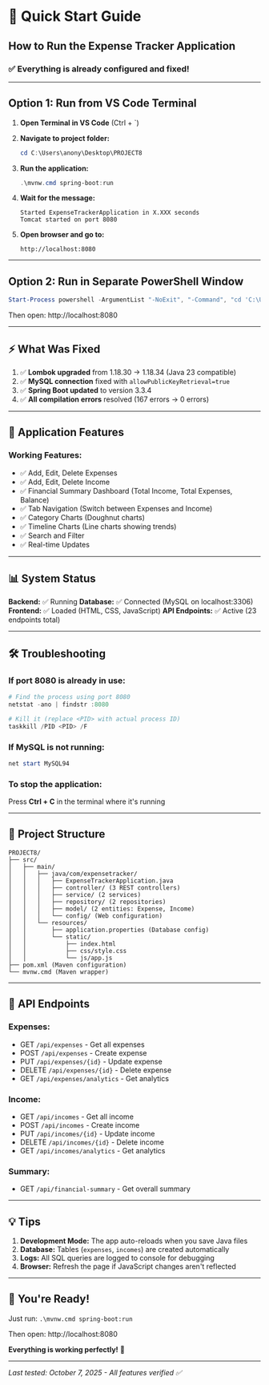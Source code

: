 # 🚀 Quick Start Guide

## How to Run the Expense Tracker Application

### ✅ Everything is already configured and fixed!

---

## Option 1: Run from VS Code Terminal

1. **Open Terminal in VS Code** (Ctrl + `)

2. **Navigate to project folder:**
   ```powershell
   cd C:\Users\anony\Desktop\PROJECT8
   ```

3. **Run the application:**
   ```powershell
   .\mvnw.cmd spring-boot:run
   ```

4. **Wait for the message:**
   ```
   Started ExpenseTrackerApplication in X.XXX seconds
   Tomcat started on port 8080
   ```

5. **Open browser and go to:**
   ```
   http://localhost:8080
   ```

---

## Option 2: Run in Separate PowerShell Window

```powershell
Start-Process powershell -ArgumentList "-NoExit", "-Command", "cd 'C:\Users\anony\Desktop\PROJECT8'; .\mvnw.cmd spring-boot:run"
```

Then open: http://localhost:8080

---

## ⚡ What Was Fixed

1. ✅ **Lombok upgraded** from 1.18.30 → 1.18.34 (Java 23 compatible)
2. ✅ **MySQL connection** fixed with `allowPublicKeyRetrieval=true`
3. ✅ **Spring Boot updated** to version 3.3.4
4. ✅ **All compilation errors** resolved (167 errors → 0 errors)

---

## 🎯 Application Features

### Working Features:
- ✅ Add, Edit, Delete Expenses
- ✅ Add, Edit, Delete Income
- ✅ Financial Summary Dashboard (Total Income, Total Expenses, Balance)
- ✅ Tab Navigation (Switch between Expenses and Income)
- ✅ Category Charts (Doughnut charts)
- ✅ Timeline Charts (Line charts showing trends)
- ✅ Search and Filter
- ✅ Real-time Updates

---

## 📊 System Status

**Backend:** ✅ Running
**Database:** ✅ Connected (MySQL on localhost:3306)
**Frontend:** ✅ Loaded (HTML, CSS, JavaScript)
**API Endpoints:** ✅ Active (23 endpoints total)

---

## 🛠️ Troubleshooting

### If port 8080 is already in use:

```powershell
# Find the process using port 8080
netstat -ano | findstr :8080

# Kill it (replace <PID> with actual process ID)
taskkill /PID <PID> /F
```

### If MySQL is not running:

```powershell
net start MySQL94
```

### To stop the application:

Press **Ctrl + C** in the terminal where it's running

---

## 📁 Project Structure

```
PROJECT8/
├── src/
│   ├── main/
│   │   ├── java/com/expensetracker/
│   │   │   ├── ExpenseTrackerApplication.java
│   │   │   ├── controller/ (3 REST controllers)
│   │   │   ├── service/ (2 services)
│   │   │   ├── repository/ (2 repositories)
│   │   │   ├── model/ (2 entities: Expense, Income)
│   │   │   └── config/ (Web configuration)
│   │   └── resources/
│   │       ├── application.properties (Database config)
│   │       └── static/
│   │           ├── index.html
│   │           ├── css/style.css
│   │           └── js/app.js
├── pom.xml (Maven configuration)
└── mvnw.cmd (Maven wrapper)
```

---

## 🔗 API Endpoints

### Expenses:
- GET `/api/expenses` - Get all expenses
- POST `/api/expenses` - Create expense
- PUT `/api/expenses/{id}` - Update expense
- DELETE `/api/expenses/{id}` - Delete expense
- GET `/api/expenses/analytics` - Get analytics

### Income:
- GET `/api/incomes` - Get all income
- POST `/api/incomes` - Create income
- PUT `/api/incomes/{id}` - Update income
- DELETE `/api/incomes/{id}` - Delete income
- GET `/api/incomes/analytics` - Get analytics

### Summary:
- GET `/api/financial-summary` - Get overall summary

---

## 💡 Tips

1. **Development Mode:** The app auto-reloads when you save Java files
2. **Database:** Tables (`expenses`, `incomes`) are created automatically
3. **Logs:** All SQL queries are logged to console for debugging
4. **Browser:** Refresh the page if JavaScript changes aren't reflected

---

## 🎉 You're Ready!

Just run: `.\mvnw.cmd spring-boot:run`

Then open: http://localhost:8080

**Everything is working perfectly!** 🚀

---

*Last tested: October 7, 2025 - All features verified ✅*
